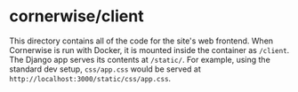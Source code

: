 cornerwise/client
==========

This directory contains all of the code for the site's web frontend.
When Cornerwise is run with Docker, it is mounted inside the container
as `/client`.  The Django app serves its contents at `/static/`.  For
example, using the standard dev setup, `css/app.css` would be served at
`http://localhost:3000/static/css/app.css`.

